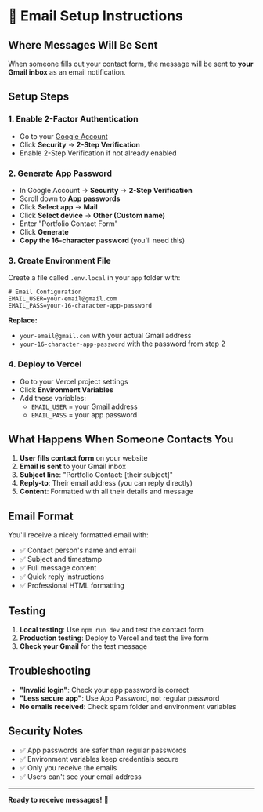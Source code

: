 # 📧 Email Setup Instructions

## Where Messages Will Be Sent

When someone fills out your contact form, the message will be sent to **your Gmail inbox** as an email notification.

## Setup Steps

### 1. Enable 2-Factor Authentication
- Go to your [Google Account](https://myaccount.google.com/)
- Click **Security** → **2-Step Verification**
- Enable 2-Step Verification if not already enabled

### 2. Generate App Password
- In Google Account → **Security** → **2-Step Verification**
- Scroll down to **App passwords**
- Click **Select app** → **Mail**
- Click **Select device** → **Other (Custom name)**
- Enter "Portfolio Contact Form"
- Click **Generate**
- **Copy the 16-character password** (you'll need this)

### 3. Create Environment File
Create a file called `.env.local` in your `app` folder with:

```env
# Email Configuration
EMAIL_USER=your-email@gmail.com
EMAIL_PASS=your-16-character-app-password
```

**Replace:**
- `your-email@gmail.com` with your actual Gmail address
- `your-16-character-app-password` with the password from step 2

### 4. Deploy to Vercel
- Go to your Vercel project settings
- Click **Environment Variables**
- Add these variables:
  - `EMAIL_USER` = your Gmail address
  - `EMAIL_PASS` = your app password

## What Happens When Someone Contacts You

1. **User fills contact form** on your website
2. **Email is sent** to your Gmail inbox
3. **Subject line**: "Portfolio Contact: [their subject]"
4. **Reply-to**: Their email address (you can reply directly)
5. **Content**: Formatted with all their details and message

## Email Format

You'll receive a nicely formatted email with:
- ✅ Contact person's name and email
- ✅ Subject and timestamp
- ✅ Full message content
- ✅ Quick reply instructions
- ✅ Professional HTML formatting

## Testing

1. **Local testing**: Use `npm run dev` and test the contact form
2. **Production testing**: Deploy to Vercel and test the live form
3. **Check your Gmail** for the test message

## Troubleshooting

- **"Invalid login"**: Check your app password is correct
- **"Less secure app"**: Use App Password, not regular password
- **No emails received**: Check spam folder and environment variables

## Security Notes

- ✅ App passwords are safer than regular passwords
- ✅ Environment variables keep credentials secure
- ✅ Only you receive the emails
- ✅ Users can't see your email address

---

**Ready to receive messages!** 🚀
